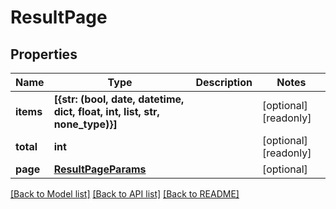 # ResultPage


## Properties
Name | Type | Description | Notes
------------ | ------------- | ------------- | -------------
**items** | **[{str: (bool, date, datetime, dict, float, int, list, str, none_type)}]** |  | [optional] [readonly] 
**total** | **int** |  | [optional] [readonly] 
**page** | [**ResultPageParams**](ResultPageParams.md) |  | [optional] 

[[Back to Model list]](../README.md#documentation-for-models) [[Back to API list]](../README.md#documentation-for-api-endpoints) [[Back to README]](../README.md)


